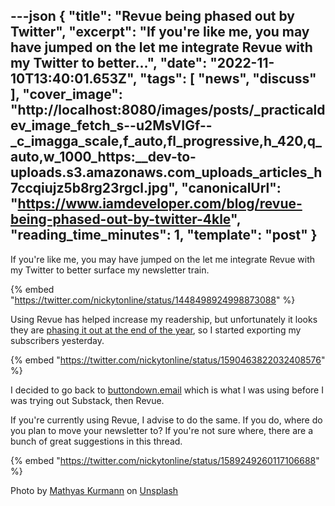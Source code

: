 ---json
{
  "title": "Revue being phased out by Twitter",
  "excerpt": "If you're like me, you may have jumped on the let me integrate Revue with my Twitter to better...",
  "date": "2022-11-10T13:40:01.653Z",
  "tags": [
    "news",
    "discuss"
  ],
  "cover_image": "http://localhost:8080/images/posts/_practicaldev_image_fetch_s--u2MsVIGf--_c_imagga_scale,f_auto,fl_progressive,h_420,q_auto,w_1000_https:__dev-to-uploads.s3.amazonaws.com_uploads_articles_h7ccqiujz5b8rg23rgcl.jpg",
  "canonicalUrl": "https://www.iamdeveloper.com/blog/revue-being-phased-out-by-twitter-4kle",
  "reading_time_minutes": 1,
  "template": "post"
}
---

If you're like me, you may have jumped on the let me integrate Revue with my Twitter to better surface my newsletter train.

{% embed "https://twitter.com/nickytonline/status/1448498924998873088" %}

Using Revue has helped increase my readership, but unfortunately it looks they are [phasing it out at the end of the year](https://techcrunch.com/2022/11/03/twitter-layoffs-elon-musk/), so I started exporting my subscribers yesterday.

{% embed "https://twitter.com/nickytonline/status/1590463822032408576" %}

I decided to go back to [buttondown.email](https://buttondown.email) which is what I was using before I was trying out Substack, then Revue.

If you're currently using Revue, I advise to do the same. If you do, where do you plan to move your newsletter to? If you're not sure where, there are a bunch of great suggestions in this thread.

{% embed "https://twitter.com/nickytonline/status/1589249260117106688" %}

Photo by <a href="https://unsplash.com/ja/@mathyaskurmann?utm_source=unsplash&utm_medium=referral&utm_content=creditCopyText">Mathyas Kurmann</a> on <a href="https://unsplash.com/s/photos/newsletter?utm_source=unsplash&utm_medium=referral&utm_content=creditCopyText">Unsplash</a>
